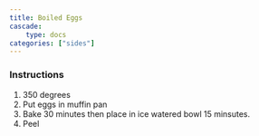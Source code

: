 ```yaml
---
title: Boiled Eggs
cascade:
    type: docs
categories: ["sides"]
---
```


### Instructions
1. 350 degrees
2. Put eggs in muffin pan
3. Bake 30 minutes then place in ice watered bowl 15 minsutes.
4. Peel